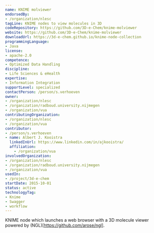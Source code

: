 ```yaml
---
name: KNIME molviewer
endorsedBy:
- /organization/nlesc
tagLine: KNIME nodes to view molecules in 3D
codeRepository: https://github.com/3D-e-Chem/knime-molviewer
website: https://github.com/3D-e-Chem/knime-molviewer
downloadUrl: https://3d-e-chem.github.io/knime-node-collection
programmingLanguage:
- Java
license:
- apache-2.0
competence:
- Optimized Data Handling
discipline:
- Life Sciences & eHealth
expertise:
- Information Integration
supportLevel: specialized
contactPerson: /person/s.verhoeven
owner:
- /organization/nlesc
- /organization/radboud.university.nijmegen
- /organization/vua
contributingOrganization:
- /organization/nlesc
- /organization/vua
contributor:
- /person/s.verhoeven
- name: Albert J. Kooistra
  linkedInUrl: https://www.linkedin.com/in/ajkooistra/
  affiliation:
    - /organization/vua
involvedOrganization:
- /organization/nlesc
- /organization/radboud.university.nijmegen
- /organization/vua
usedIn:
- /project/3d-e-chem
startDate: 2015-10-01
status: active
technologyTag:
- Knime
- Swagger
- workflow
---
```

KNIME node which launches a web browser with a 3D molecule viewer powered by (NGL)[https://github.com/arose/ngl].
